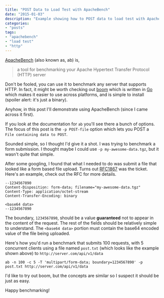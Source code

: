 ```yaml
---
title: "POST Data to Load Test with ApacheBench"
date: "2015-01-03"
description: "Example showing how to POST data to load test with ApacheBench."
categories:
- "posts"
tags:
- "apachebench"
- "load test"
- "http"
---
```


[ApacheBench](http://httpd.apache.org/docs/2.2/programs/ab.html) (also known as, ab) is,

> a tool for benchmarking your Apache Hypertext Transfer Protocol (HTTP) server

Don't be fooled, you can use it to benchmark any server that supports HTTP. In
fact, it might be worth checking out [boom](https://github.com/rakyll/boom) which
is written in [Go](http://golang.org) which makes it easier to use across platforms,
and is simple to install (spoiler alert: it's just a binary).

Anyhow, in this post I'll demonstrate using ApacheBench (since I came across it first).

If you look at the documentation for `ab` you'll see there a bunch of options.
The focus of this post is the `-p POST-file` option which lets you POST a
`File containing data to POST`.

Sounded simple, so I thought I'd give it a shot. I was trying to benchmark a form
submission. I thought maybe I could use `-p my-awesome-data.tgz`, but it
wasn't quite that simple.

After some googling, I found that what I needed to do was submit a file that
looked like a form based file upload. Turns out [RFC1867](http://www.faqs.org/rfcs/rfc1867.html) was the ticket.
Here's an example, check out the RFC for more details.

```
--1234567890
Content-Disposition: form-data; filename="my-awesome-data.tgz"
Content-Type: application/octet-stream
Content-Transfer-Encoding: binary

<base64 data>
--1234567890
```

The boundary, `1234567890`, should be a value **guaranteed** not to appear in
the content of the request. The rest of the fields should be relatively simple
to understand. The `<base64 data>` portion must contain the base64 encoded
value of the file being uploaded.

Here's how you'd run a benchmark that submits 100 requests, with 5 concurrent
clients using a file named `post.txt` (which looks like the example shown above)
to `http://server.com/api/v1/data`

```
ab -n 100 -c 5 -T 'multipart/form-data; boundary=1234567890' -p post.txt http://server.com/api/v1/data
```

I'd like to try out boom, but the concepts are similar so I suspect it should be
just as easy.

Happy benchmarking!
